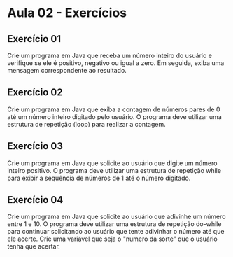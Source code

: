 # Aula 02 - Exercícios

## Exercício 01

Crie um programa em Java que receba um número inteiro do usuário e verifique se ele é positivo, negativo ou igual a zero. Em seguida, exiba uma mensagem correspondente ao resultado.

## Exercício 02

Crie um programa em Java que exiba a contagem de números pares de 0 até um número inteiro digitado pelo usuário. O programa deve utilizar uma estrutura de repetição (loop) para realizar a contagem.

## Exercício 03

Crie um programa em Java que solicite ao usuário que digite um número inteiro positivo. O programa deve utilizar uma estrutura de repetição while para exibir a sequência de números de 1 até o número digitado.

## Exercício 04

Crie um programa em Java que solicite ao usuário que adivinhe um número entre 1 e 10. O programa deve utilizar uma estrutura de repetição do-while para continuar solicitando ao usuário que tente adivinhar o número até que ele acerte. Crie uma variável que seja o "numero da sorte" que o usuário tenha que acertar.
